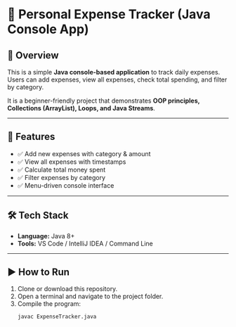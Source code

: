 # 💸 Personal Expense Tracker (Java Console App)

## 📌 Overview
This is a simple **Java console-based application** to track daily expenses.  
Users can add expenses, view all expenses, check total spending, and filter by category.  

It is a beginner-friendly project that demonstrates **OOP principles, Collections (ArrayList), Loops, and Java Streams**.

---

## 🚀 Features
- ✅ Add new expenses with category & amount  
- ✅ View all expenses with timestamps  
- ✅ Calculate total money spent  
- ✅ Filter expenses by category  
- ✅ Menu-driven console interface  

---

## 🛠️ Tech Stack
- **Language:** Java 8+  
- **Tools:** VS Code / IntelliJ IDEA / Command Line  

---

## ▶️ How to Run

1. Clone or download this repository.
2. Open a terminal and navigate to the project folder.
3. Compile the program:
   ```bash
   javac ExpenseTracker.java
